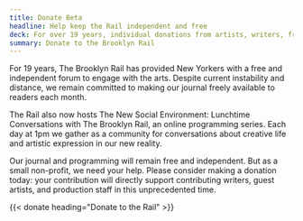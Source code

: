 ```yaml
---
title: Donate Beta
headline: Help keep the Rail independent and free
deck: For over 19 years, individual donations from artists, writers, friends, and patrons have been integral to our independence.
summary: Donate to the Brooklyn Rail
---
```


For 19 years, The Brooklyn Rail has provided New Yorkers with a free and independent forum to engage with the arts. Despite current instability and distance, we remain committed to making our journal freely available to readers each month.

The Rail also now hosts The New Social Environment: Lunchtime Conversations with The Brooklyn Rail, an online programming series. Each day at 1pm we gather as a community for conversations about creative life and artistic expression in our new reality.

Our journal and programming will remain free and independent. But as a small non-profit, we need your help. Please consider making a donation today: your contribution will directly support contributing writers, guest artists, and production staff in this unprecedented time.

{{< donate heading="Donate to the Rail" >}}
